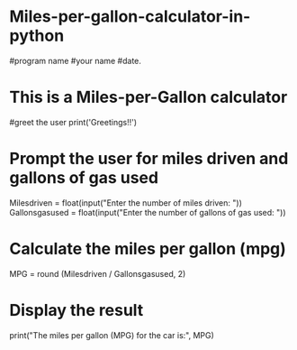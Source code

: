 # Miles-per-gallon-calculator-in-python
#program name
#your name
#date.

# This is a Miles-per-Gallon calculator

#greet the user
print('Greetings!!')
# Prompt the user for miles driven and gallons of gas used
Milesdriven = float(input("Enter the number of miles driven: "))
Gallonsgasused = float(input("Enter the number of gallons of gas used: "))

# Calculate the miles per gallon (mpg)
MPG = round (Milesdriven / Gallonsgasused, 2)

# Display the result
print("The miles per gallon (MPG) for the car is:", MPG)
